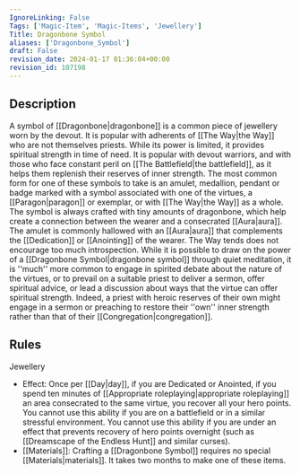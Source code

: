 ```yaml
---
IgnoreLinking: False
Tags: ['Magic-Item', 'Magic-Items', 'Jewellery']
Title: Dragonbone Symbol
aliases: ['Dragonbone_Symbol']
draft: False
revision_date: 2024-01-17 01:36:04+00:00
revision_id: 107198
---
```


## Description
A symbol of [[Dragonbone|dragonbone]] is a common piece of jewellery worn by the devout. It is popular with adherents of [[The Way|the Way]] who are not themselves priests. While its power is limited, it provides spiritual strength in time of need. It is popular with devout warriors, and with those who face constant peril on [[The Battlefield|the battlefield]], as it helps them replenish their reserves of inner strength.
The most common form for one of these symbols to take is an amulet, medallion, pendant or badge marked with a symbol associated with one of the virtues, a [[Paragon|paragon]] or exemplar, or with [[The Way|the Way]] as a whole. The symbol is always crafted with tiny amounts of dragonbone, which help create a connection between the wearer and a consecrated [[Aura|aura]]. The amulet is commonly hallowed with an [[Aura|aura]] that complements the [[Dedication]] or [[Anointing]] of the wearer.
The Way tends does not encourage too much introspection. While it is possible to draw on the power of a [[Dragonbone Symbol|dragonbone symbol]] through quiet meditation, it is ''much'' more common to engage in spirited debate about the nature of the virtues, or to prevail on a suitable priest to deliver a sermon, offer spiritual advice, or lead a discussion about ways that the virtue can offer spiritual strength. Indeed, a priest with heroic reserves of their own might engage in a sermon or preaching to restore their ''own'' inner strength rather than that of their [[Congregation|congregation]].
## Rules
Jewellery
* Effect: Once per [[Day|day]], if you are Dedicated or Anointed, if you spend ten minutes of [[Appropriate roleplaying|appropriate roleplaying]] an area consecrated to the same virtue, you recover all your hero points. You cannot use this ability if you are on a battlefield or in a similar stressful environment. You cannot use this ability if you are under an effect that prevents recovery of hero points overnight (such as [[Dreamscape of the Endless Hunt]] and similar curses). 
* [[Materials]]: Crafting a [[Dragonbone Symbol]] requires no special [[Materials|materials]]. It takes two months to make one of these items.